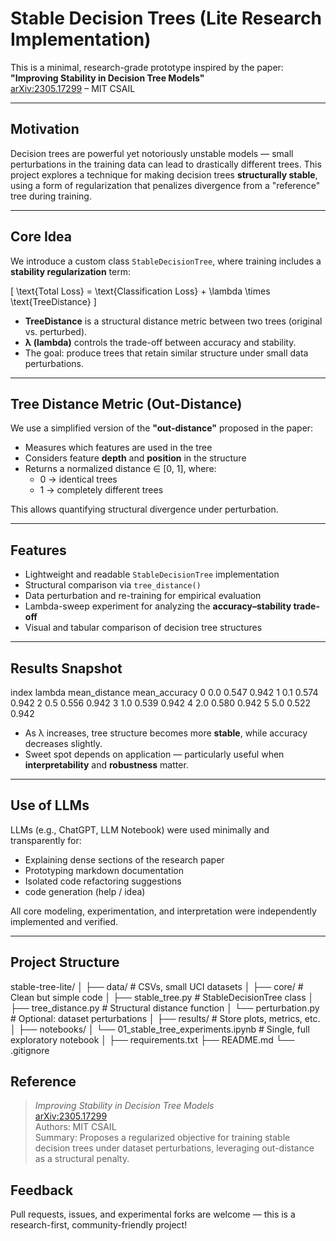 # Stable Decision Trees (Lite Research Implementation)

This is a minimal, research-grade prototype inspired by the paper:  
**"Improving Stability in Decision Tree Models"**  
[arXiv:2305.17299](https://arxiv.org/pdf/2305.17299) – MIT CSAIL

---

##  Motivation

Decision trees are powerful yet notoriously unstable models — small perturbations in the training data can lead to drastically different trees. This project explores a technique for making decision trees **structurally stable**, using a form of regularization that penalizes divergence from a "reference" tree during training.

---

##  Core Idea

We introduce a custom class `StableDecisionTree`, where training includes a **stability regularization** term:

\[
\text{Total Loss} = \text{Classification Loss} + \lambda \times \text{TreeDistance}
\]

- **TreeDistance** is a structural distance metric between two trees (original vs. perturbed).
- **λ (lambda)** controls the trade-off between accuracy and stability.
- The goal: produce trees that retain similar structure under small data perturbations.

---

##  Tree Distance Metric (Out-Distance)

We use a simplified version of the **"out-distance"** proposed in the paper:

- Measures which features are used in the tree
- Considers feature **depth** and **position** in the structure
- Returns a normalized distance ∈ [0, 1], where:
  - 0 → identical trees  
  - 1 → completely different trees

This allows quantifying structural divergence under perturbation.

---

##  Features

-  Lightweight and readable `StableDecisionTree` implementation  
-  Structural comparison via `tree_distance()`  
-  Data perturbation and re-training for empirical evaluation  
-  Lambda-sweep experiment for analyzing the **accuracy–stability trade-off**  
-  Visual and tabular comparison of decision tree structures  

---

##  Results Snapshot

index lambda  mean_distance  mean_accuracy
0     0.0          0.547          0.942
1     0.1          0.574          0.942
2     0.5          0.556          0.942
3     1.0          0.539          0.942
4     2.0          0.580          0.942
5     5.0          0.522          0.942

- As λ increases, tree structure becomes more **stable**, while accuracy decreases slightly.
- Sweet spot depends on application — particularly useful when **interpretability** and **robustness** matter.

---

##  Use of LLMs

LLMs (e.g., ChatGPT, LLM Notebook) were used minimally and transparently for:

- Explaining dense sections of the research paper
- Prototyping markdown documentation
- Isolated code refactoring suggestions
- code generation (help / idea)

All core modeling, experimentation, and interpretation were independently implemented and verified.

---

##  Project Structure

stable-tree-lite/
│
├── data/                      # CSVs, small UCI datasets
│
├── core/                      # Clean but simple code
│   ├── stable_tree.py         # StableDecisionTree class
│   ├── tree_distance.py       # Structural distance function
│   └── perturbation.py        # Optional: dataset perturbations
│
├── results/                   # Store plots, metrics, etc.
│
├── notebooks/
│   └── 01_stable_tree_experiments.ipynb   # Single, full exploratory notebook
│
├── requirements.txt
├── README.md
└── .gitignore

##  Reference

> *Improving Stability in Decision Tree Models*  
> [arXiv:2305.17299](https://arxiv.org/pdf/2305.17299)  
> Authors: MIT CSAIL  
> Summary: Proposes a regularized objective for training stable decision trees under dataset perturbations, leveraging out-distance as a structural penalty.

##  Feedback

Pull requests, issues, and experimental forks are welcome — this is a research-first, community-friendly project!